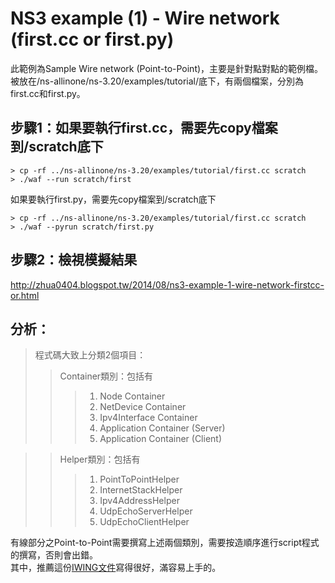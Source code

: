 NS3 example (1) - Wire network (first.cc or first.py)
====================================
此範例為Sample Wire network (Point-to-Point)，主要是針對點對點的範例檔。被放在/ns-allinone/ns-3.20/examples/tutorial/底下，有兩個檔案，分別為first.cc和first.py。

步驟1：如果要執行first.cc，需要先copy檔案到/scratch底下
------------
    > cp -rf ../ns-allinone/ns-3.20/examples/tutorial/first.cc scratch
    > ./waf --run scratch/first

如果要執行first.py，需要先copy檔案到/scratch底下

    > cp -rf ../ns-allinone/ns-3.20/examples/tutorial/first.cc scratch
    > ./waf --pyrun scratch/first.py

步驟2：檢視模擬結果
------------
http://zhua0404.blogspot.tw/2014/08/ns3-example-1-wire-network-firstcc-or.html

分析：
-------------
> 程式碼大致上分類2個項目：
> > Container類別：包括有
> > > 1. Node Container
> > > 2. NetDevice Container
> > > 3. Ipv4Interface Container
> > > 4. Application Container (Server)
> > > 5. Application Container (Client)

> > Helper類別：包括有
> > > 1. PointToPointHelper
> > > 2. InternetStackHelper
> > > 3. Ipv4AddressHelper
> > > 4. UdpEchoServerHelper
> > > 5. UdpEchoClientHelper

有線部分之Point-to-Point需要撰寫上述兩個類別，需要按造順序進行script程式的撰寫，否則會出錯。 <br />
其中，推薦這份[IWING文件](http://iwing.cpe.ku.ac.th/sites/default/files/file4download/ns3-Part3-Wireline.pdf)寫得很好，滿容易上手的。 <br />
